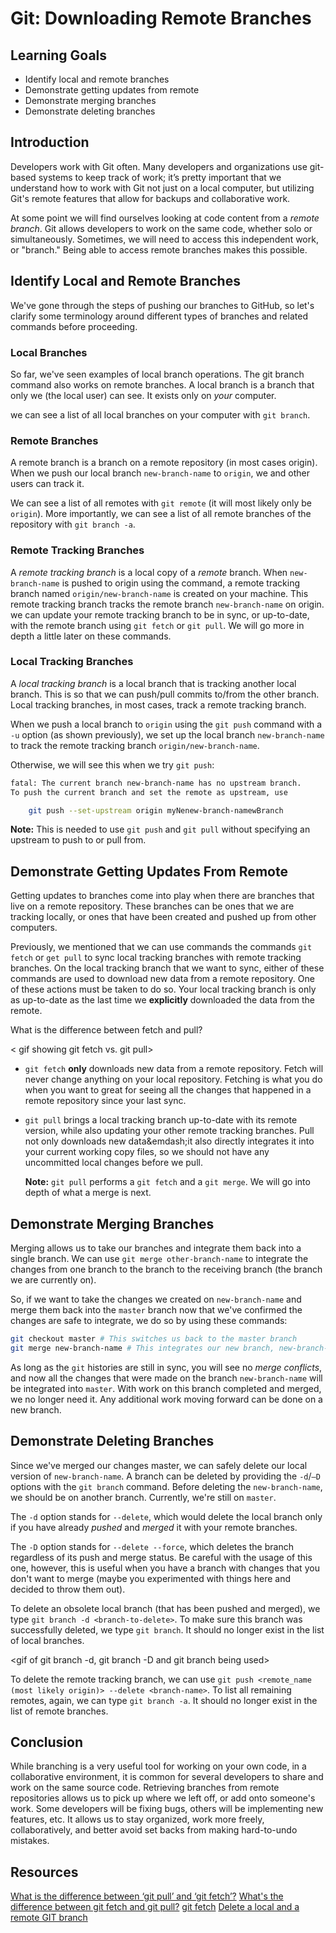 # Git: Downloading Remote Branches

## Learning Goals

- Identify local and remote branches
- Demonstrate getting updates from remote
- Demonstrate merging branches
- Demonstrate deleting branches

## Introduction

Developers work with Git often. Many developers and organizations use git-based
systems to keep track of work; it’s pretty important that we understand how to
work with Git not just on a local computer, but utilizing Git's remote features
that allow for backups and collaborative work.

At some point we will find ourselves looking at code content from a _remote branch_.
Git allows  developers to work on the same code, whether solo or simultaneously.
Sometimes, we will need to access this independent work, or "branch." Being able
to access remote branches makes this possible.

## Identify Local and Remote Branches

We've gone through the steps of pushing our branches to GitHub, so let's clarify
some terminology around different types of branches and related commands before
proceeding.

### Local Branches

So far, we've seen examples of local branch operations. The git branch command
also works on remote branches. A local branch is a branch that only we (the
local user) can see. It exists only on _your_ computer.

we can see a list of all local branches on your computer with `git branch`.

### Remote Branches

A remote branch is a branch on a remote repository (in most cases origin). When
we push our local branch `new-branch-name` to `origin`, we and other users can
track it.

We can see a list of all remotes with `git remote` (it will most likely only be
`origin`). More importantly, we can see a list of all remote branches of the
repository with `git branch -a`.

### Remote Tracking Branches

A _remote tracking branch_ is a local copy of a _remote_ branch. When
`new-branch-name` is pushed to origin using the command, a remote tracking
branch named `origin/new-branch-name` is created on your machine. This remote
tracking branch tracks the remote branch `new-branch-name` on origin. we can
update your remote tracking branch to be in sync, or up-to-date, with the remote
branch using `git fetch` or `git pull`. We will go more in depth a little later
on these commands.

### Local Tracking Branches

A _local tracking branch_ is a local branch that is tracking another local
branch. This is so that we can push/pull commits to/from the other branch. Local
tracking branches, in most cases, track a remote tracking branch.

When we push a local branch to `origin` using the `git push` command with a `-u`
option (as shown previously), we set up the local branch `new-branch-name` to
track the remote tracking branch `origin/new-branch-name`.

Otherwise, we will see this when we try `git push`:

```bash
fatal: The current branch new-branch-name has no upstream branch.
To push the current branch and set the remote as upstream, use

    git push --set-upstream origin myNenew-branch-namewBranch
```

**Note:** This is needed to use `git push` and `git pull` without specifying an
upstream to push to or pull from.

## Demonstrate Getting Updates From Remote

Getting updates to branches come into play when there are branches that live on
a remote repository. These branches can be ones that we are tracking locally, or
ones that have been created and pushed up from other computers.

Previously, we mentioned that we can use commands the commands `git fetch` or
`get pull` to sync local tracking branches with remote tracking branches. On the
local tracking branch that we want to sync, either of these commands are used to
download new data from a remote repository. One of these actions must be taken
to do so. Your local tracking branch is only as up-to-date as the last time we
**explicitly** downloaded the data from the remote.

What is the difference between fetch and pull?

< gif showing git fetch vs. git pull>

- `git fetch` **only** downloads new data from a remote repository. Fetch will
  never change anything on your local repository. Fetching is what you do when
  you want to great for seeing all the changes that happened in a remote
  repository since your last sync.
- `git pull` brings a local tracking branch up-to-date with its remote version,
  while also updating your other remote tracking branches. Pull not only
  downloads new data&emdash;it also directly integrates it into your current
  working copy files, so we should not have any uncommitted local changes before
  we pull.

  **Note:** `git pull` performs a `git fetch` and a `git merge`. We will go into
  depth of what a merge is next.

## Demonstrate Merging Branches

Merging allows us to take our branches and integrate them back into a single
branch. We can use `git merge other-branch-name` to integrate the changes from
one branch to the branch to the receiving branch (the branch we are currently
on).

So, if we want to take the changes we created on `new-branch-name` and merge
them back into the `master` branch now that we've confirmed the changes are safe
to integrate, we do so by using these commands:

```bash
git checkout master # This switches us back to the master branch
git merge new-branch-name # This integrates our new branch, new-branch-name, and its changes into master
```

As long as the `git` histories are still in sync, you will see no _merge
conflicts_, and now all the changes that were made on the branch
`new-branch-name` will be integrated into `master`. With work on this branch
completed and merged, we no longer need it. Any additional work moving forward
can be done on a new branch.

## Demonstrate Deleting Branches

Since we've merged our changes master, we can safely delete our local version of
`new-branch-name`. A branch can be deleted by providing the `-d`/`–D` options
with the `git branch` command. Before deleting the `new-branch-name`, we should
be on another branch. Currently, we're still on `master`.

The `-d` option stands for `--delete`, which would delete the local branch only
if you have already _pushed_ and _merged_ it with your remote branches.

The `-D` option stands for `--delete --force`, which deletes the branch
regardless of its push and merge status. Be careful with the usage of this one,
however, this is useful when you have a branch with changes that you don't want
to merge (maybe you experimented with things here and decided to throw them
out).

To delete an obsolete local branch (that has been pushed and merged), we type
`git branch -d <branch-to-delete>`. To make sure this branch was successfully
deleted, we type `git branch`. It should no longer exist in the list of local
branches.

<gif of git branch -d, git branch -D and git branch being used>

To delete the remote tracking branch, we can use `git push <remote_name (most
likely origin)> --delete <branch-name>`. To list all remaining remotes, again,
we can type `git branch -a`. It should no longer exist in the list of remote
branches.

## Conclusion

While branching is a very useful tool for working on your own code, in a
collaborative environment, it is common for several developers to share and work
on the same source code. Retrieving branches from remote repositories allows us
to pick up where we left off, or add onto someone's work. Some developers will
be fixing bugs, others will be implementing new features, etc. It allows us to
stay organized, work more freely, collaboratively, and better avoid set backs
from making hard-to-undo mistakes.

## Resources

[What is the difference between ‘git pull’ and ‘git fetch’?](https://www.javacodegeeks.com/2018/09/git-pull-git-fetch.html)
[What's the difference between git fetch and git pull?](https://www.git-tower.com/learn/git/faq/difference-between-git-fetch-git-pull)
[git fetch](https://www.atlassian.com/git/tutorials/syncing/git-fetch)
[Delete a local and a remote GIT branch](https://koukia.ca/delete-a-local-and-a-remote-git-branch-61df0b10d323)